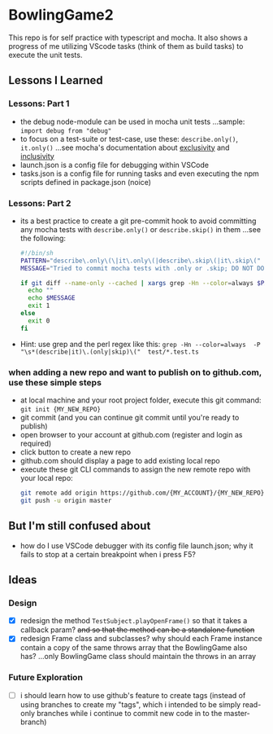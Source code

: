 # BowlingGame2

This repo is for self practice with typescript and mocha. It also shows a progress of me utilizing VScode tasks (think of them as build tasks) to execute the unit tests.

## Lessons I Learned

### Lessons: Part 1

- the debug node-module can be used in mocha unit tests ...sample: ```import debug from "debug"```
- to focus on a test-suite or test-case, use these: `describe.only()`, `it.only()` ...see mocha's documentation about [exclusivity](https://mochajs.org/#exclusive-tests) and [inclusivity](https://mochajs.org/#inclusive-tests)
- launch.json is a config file for debugging within VSCode
- tasks.json is a config file for running tasks and even executing the npm scripts defined in package.json (noice)

### Lessons: Part 2

- its a best practice to create a git pre-commit hook to avoid committing any mocha tests with `describe.only()` or `describe.skip()` in them ...see the following:
    ```bash
    #!/bin/sh
    PATTERN="describe\.only\(\|it\.only\(|describe\.skip\(|it\.skip\("
    MESSAGE="Tried to commit mocha tests with .only or .skip; DO NOT DO THAT ANYMORE!"

    if git diff --name-only --cached | xargs grep -Hn --color=always $PATTERN; then
      echo ""
      echo $MESSAGE
      exit 1
    else
      exit 0
    fi
    ```
- Hint: use grep and the perl regex like this: `grep -Hn --color=always  -P "\s*(describe|it)\.(only|skip)\("  test/*.test.ts`

### when adding a new repo and want to publish on to github.com, use these simple steps

- at local machine and your root project folder, execute this git command: `git init {MY_NEW_REPO}`
- git commit (and you can continue git commit until you're ready to publish)
- open browser to your account at github.com (register and login as required)
- click button to create a new repo
- github.com should display a page to add existing local repo
- execute these git CLI commands to assign the new remote repo with your local repo:
    ```bash
    git remote add origin https://github.com/{MY_ACCOUNT}/{MY_NEW_REPO}.git
    git push -u origin master
    ```

## But I'm still confused about

- how do I use VSCode debugger with its config file launch.json; why it fails to stop at a certain breakpoint when i press F5?

## Ideas

### Design

- [x] redesign the method `TestSubject.playOpenFrame()` so that it takes a callback param? ~~and so that the method can be a standalone function~~
- [x] redesign Frame class and subclasses? why should each Frame instance contain a copy of the same throws array that the BowlingGame also has? ...only BowlingGame class should maintain the throws in an array

### Future Exploration

- [ ] i should learn how to use github's feature to create tags (instead of using branches to create my "tags", which i intended to be simply read-only branches while i continue to commit new code in to the master-branch)